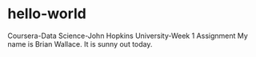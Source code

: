 # hello-world
Coursera-Data Science-John Hopkins University-Week 1 Assignment
My name is Brian Wallace.  It is sunny out today.
